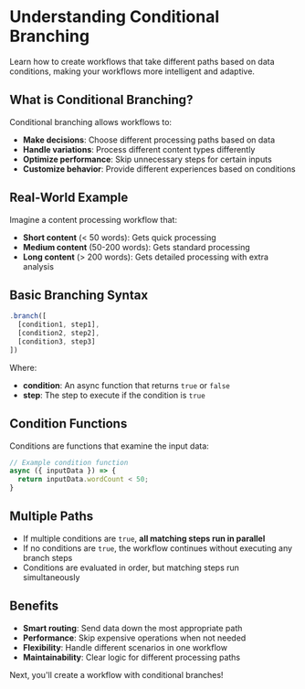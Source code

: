 # Understanding Conditional Branching

Learn how to create workflows that take different paths based on data conditions, making your workflows more intelligent and adaptive.

## What is Conditional Branching?

Conditional branching allows workflows to:
- **Make decisions**: Choose different processing paths based on data
- **Handle variations**: Process different content types differently  
- **Optimize performance**: Skip unnecessary steps for certain inputs
- **Customize behavior**: Provide different experiences based on conditions

## Real-World Example

Imagine a content processing workflow that:
- **Short content** (< 50 words): Gets quick processing
- **Medium content** (50-200 words): Gets standard processing
- **Long content** (> 200 words): Gets detailed processing with extra analysis

## Basic Branching Syntax

```typescript
.branch([
  [condition1, step1],
  [condition2, step2],
  [condition3, step3]
])
```

Where:
- **condition**: An async function that returns `true` or `false`
- **step**: The step to execute if the condition is `true`

## Condition Functions

Conditions are functions that examine the input data:

```typescript
// Example condition function
async ({ inputData }) => {
  return inputData.wordCount < 50;
}
```

## Multiple Paths

- If multiple conditions are `true`, **all matching steps run in parallel**
- If no conditions are `true`, the workflow continues without executing any branch steps
- Conditions are evaluated in order, but matching steps run simultaneously

## Benefits

- **Smart routing**: Send data down the most appropriate path
- **Performance**: Skip expensive operations when not needed
- **Flexibility**: Handle different scenarios in one workflow
- **Maintainability**: Clear logic for different processing paths

Next, you'll create a workflow with conditional branches!